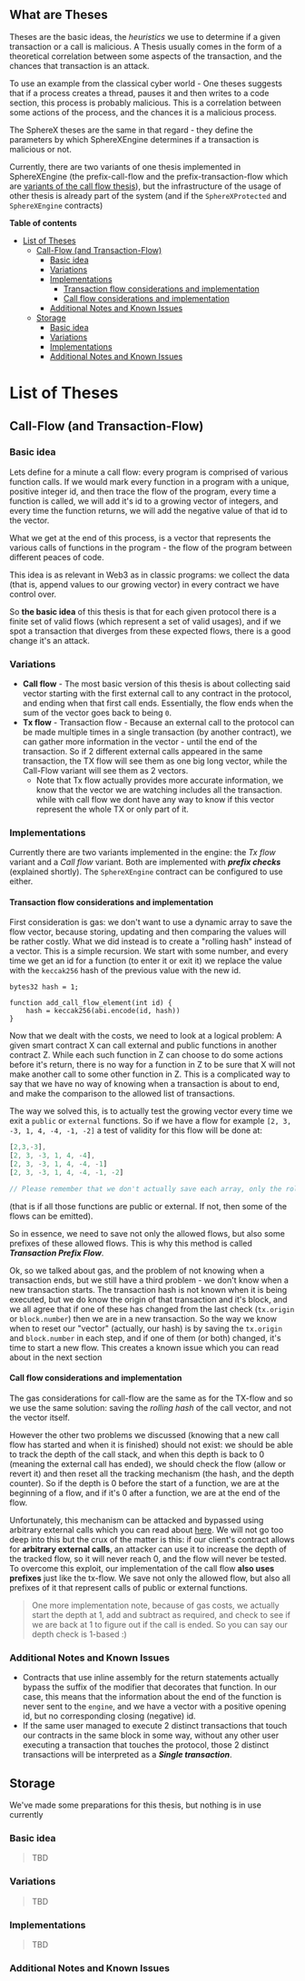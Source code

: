 


## What are Theses

Theses are the basic ideas, the *heuristics* we use to determine if a given transaction or a call is malicious. A Thesis usually comes in the form of a theoretical correlation between some aspects of the transaction, and the chances that transaction is an attack.

To use an example from the classical cyber world - One theses suggests that if a process creates a thread, pauses it and then writes to a code section, this process is probably malicious. This is a correlation between some actions of the process, and the chances it is a malicious process.

The SphereX theses are the same in that regard - they define the parameters by which SphereXEngine determines if a transaction is malicious or not.

Currently, there are two variants of one thesis implemented in SphereXEngine (the prefix-call-flow and the prefix-transaction-flow which are [variants of the call flow thesis](#variations)), but the infrastructure of the usage of other thesis is already part of the system (and if the `SphereXProtected` and `SphereXEngine` contracts)

**Table of contents**

- [List of Theses](#list-of-theses)
  - [Call-Flow (and Transaction-Flow)](#call-flow-and-transaction-flow)
    - [Basic idea](#basic-idea)
    - [Variations](#variations)
    - [Implementations](#implementations)
      - [Transaction flow considerations and implementation](#transaction-flow-considerations-and-implementation)
      - [Call flow considerations and implementation](#call-flow-considerations-and-implementation)
    - [Additional Notes and Known Issues](#additional-notes-and-known-issues)
  - [Storage](#storage)
    - [Basic idea](#basic-idea-1)
    - [Variations](#variations-1)
    - [Implementations](#implementations-1)
    - [Additional Notes and Known Issues](#additional-notes-and-known-issues-1)
# List of Theses

## Call-Flow (and Transaction-Flow)

### Basic idea
Lets define for a minute a call flow: every program is comprised of various function calls. If we would mark every function in a program with a unique, positive integer id, and then trace the flow of the program, every time a function is called, we will add it's id to a growing vector of integers, and every time the function returns, we will add the negative value of that id to the vector.

What we get at the end of this process, is a vector that represents the various calls of functions in the program - the flow of the program between different peaces of code.

This idea is as relevant in Web3 as in classic programs: we collect the data (that is, append values to our growing vector) in every contract we have control over.

So **the basic idea** of this thesis is that for each given protocol there is a finite set of valid flows (which represent a set of valid usages), and if we spot a transaction that diverges from these expected flows, there is a good change it's an attack.

### Variations

- **Call flow** - The most basic version of this thesis is about collecting said vector starting with the first external call to any contract in the protocol, and ending when that first call ends. Essentially, the flow ends when the sum of the vector goes back to being `0`.
- **Tx flow** - Transaction flow - Because an external call to the protocol can be made multiple times in a single transaction (by another contract), we can gather more information in the vector - until the end of the transaction. So if 2 different external calls appeared in the same transaction, the TX flow will see them as one big long vector, while the Call-Flow variant will see them as 2 vectors.
  - Note that Tx flow actually provides more accurate information, we know that the vector we are watching includes all the transaction. while with call flow we dont have any way to know if this vector represent the whole TX or only part of it.

### Implementations

Currently there are two variants implemented in the engine: the *Tx flow* variant and a *Call flow* variant. Both are implemented with ***prefix checks*** (explained shortly). The `SphereXEngine` contract can be configured to use either.

#### Transaction flow considerations and implementation

First consideration is gas: we don't want to use a dynamic array to save the flow vector, because storing, updating and then comparing the values will be rather costly. What we did instead is to create a "rolling hash" instead of a vector. This is a simple recursion. We start with some number, and every time we get an id for a function (to enter it or exit it) we replace the value with the `keccak256` hash of the previous value with the new id.

```solidity§
bytes32 hash = 1;

function add_call_flow_element(int id) {
    hash = keccak256(abi.encode(id, hash))
}

```

Now that we dealt with the costs, we need to look at a logical problem: A given smart contract X can call external and public functions in another contract Z. While each such function in Z can choose to do some actions before it's return, there is no way for a function in Z to be sure that X will not make another call to some other function in Z. This is a complicated way to say that we have no way of knowing when a transaction is about to end, and make the comparison to the allowed list of transactions.

The way we solved this, is to actually test the growing vector every time we exit a `public` or `external` functions.
So if we have a flow for example `[2, 3, -3, 1, 4, -4, -1, -2]` a test of validity for this flow will be done at:
```js
[2,3,-3],
[2, 3, -3, 1, 4, -4],
[2, 3, -3, 1, 4, -4, -1]
[2, 3, -3, 1, 4, -4, -1, -2]

// Please remember that we don't actually save each array, only the rolling hash of each array
```
(that is if all those functions are public or external. If not, then some of the flows can be emitted).

So in essence, we need to save not only the allowed flows, but also some prefixes of these allowed flows. This is why this method is called ***Transaction Prefix Flow***.

Ok, so we talked about gas, and the problem of not knowing when a transaction ends, but we still have a third problem - we don't know when a new transaction starts. The transaction hash is not known when it is being executed, but we do know the origin of that transaction and it's block, and we all agree that if one of these has changed from the last check (`tx.origin` or `block.number`) then we are in a new transaction. So the way we know when to reset our "vector" (actually, our hash) is by saving the `tx.origin` and `block.number` in each step, and if one of them (or both) changed, it's time to start a new flow. This creates a known issue which you can read about in the next section

#### Call flow considerations and implementation

The gas considerations for call-flow are the same as for the TX-flow and so we use the same solution: saving the *rolling hash* of the call vector, and not the vector itself.

However the other two problems we discussed (knowing that a new call flow has started and when it is finished) should not exist: we should be able to track the depth of the call stack, and when this depth is back to 0 (meaning the external call has ended), we should check the flow (allow or revert it) and then reset all the tracking mechanism (the hash, and the depth counter). So if the depth is 0 before the start of a function, we are at the beginning of a flow, and if it's 0 after a function, we are at the end of the flow.

Unfortunately, this mechanism can be attacked and bypassed using arbitrary external calls which you can read about [here](https://programtheblockchain.com/posts/2018/08/02/contracts-calling-arbitrary-functions/). We will not go too deep into this but the crux of the matter is this: if our client's contract allows for **arbitrary external calls**, an attacker can use it to increase the depth of the tracked flow, so it will never reach 0, and the flow will never be tested. To overcome this exploit, our implementation of the call flow **also uses prefixes** just like the tx-flow. We save not only the allowed flow, but also all prefixes of it that represent calls of public or external functions.

> One more implementation note, because of gas costs, we actually start the depth at 1, add and subtract as required, and check to see if we are back at 1 to figure out if the call is ended. So you can say our depth check is 1-based :)

### Additional Notes and Known Issues

- Contracts that use inline assembly for the return statements actually bypass the suffix of the modifier that decorates that function. In our case, this means that the information about the end of the function is never sent to the `engine`, and we have a vector with a positive opening id, but no corresponding closing (negative) id.
- If the same user managed to execute 2 distinct transactions that touch our contracts in the same block in some way, without any other user executing a transaction that touches the protocol, those 2 distinct transactions will be interpreted as a ***Single transaction***.


## Storage

We've made some preparations for this thesis, but nothing is in use currently
### Basic idea

> TBD

### Variations

> TBD

### Implementations

> TBD
### Additional Notes and Known Issues

